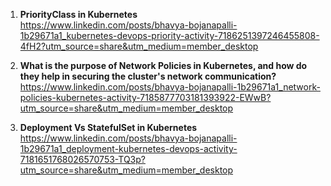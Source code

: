 1) **PriorityClass in Kubernetes** <br>
https://www.linkedin.com/posts/bhavya-bojanapalli-1b29671a1_kubernetes-devops-priority-activity-7186251397246455808-4fH2?utm_source=share&utm_medium=member_desktop

2) **What is the purpose of Network Policies in Kubernetes, and how do they help in securing the cluster's network communication?** <br>
 https://www.linkedin.com/posts/bhavya-bojanapalli-1b29671a1_network-policies-kubernetes-activity-7185877703181393922-EWwB?utm_source=share&utm_medium=member_desktop

3) **Deployment Vs StatefulSet in Kubernetes**
https://www.linkedin.com/posts/bhavya-bojanapalli-1b29671a1_deployment-kubernetes-devops-activity-7181651768026570753-TQ3p?utm_source=share&utm_medium=member_desktop
